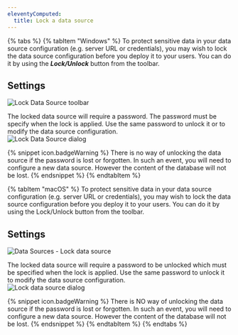 ```yaml
---
eleventyComputed:
  title: Lock a data source
---
```

{% tabs %}
{% tabItem "Windows" %}
To protect sensitive data in your data source configuration (e.g. server URL or credentials), you may wish to lock the data source configuration before you deploy it to your users. You can do it by using the ***Lock/Unlock*** button from the toolbar. 

## Settings 

![Lock Data Source toolbar](https://webdevolutions.azureedge.net/docs/en/rdm/windows/clip10395.png) 

The locked data source will require a password. The password must be specify when the lock is applied. Use the same password to unlock it or to modify the data source configuration.  
![Lock Data Source dialog](https://webdevolutions.azureedge.net/docs/en/rdm/windows/clip10396.png) 

{% snippet icon.badgeWarning %} 
There is no way of unlocking the data source if the password is lost or forgotten. In such an event, you will need to configure a new data source. However the content of the database will not be lost. 
{% endsnippet %}
{% endtabItem %}

{% tabItem "macOS" %}
To protect sensitive data in your data source configuration (e.g. server URL or credentials), you may wish to lock the data source configuration before you deploy it to your users. You can do it by using the Lock/Unlock button from the toolbar. 

## Settings 

![Data Sources - Lock data source](https://webdevolutions.azureedge.net/docs/en/rdm/mac/clip5070.png) 

The locked data source will require a password to be unlocked which must be specified when the lock is applied. Use the same password to unlock it to modify the data source configuration.  
![Lock data source dialog](https://webdevolutions.azureedge.net/docs/en/rdm/mac/2014-05-29_13-46-00.png) 

{% snippet icon.badgeWarning %} 
There is NO way of unlocking the data source if the password is lost or forgotten. In such an event, you will need to configure a new data source. However the content of the database will not be lost. 
{% endsnippet %}
{% endtabItem %}
{% endtabs %}